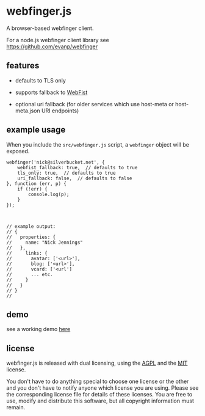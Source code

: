 webfinger.js
============

A browser-based webfinger client.

For a node.js webfinger client library see https://github.com/evanp/webfinger

features
--------

* defaults to TLS only

* supports fallback to [WebFist](http://webfist.org)

* optional uri fallback (for older services which use host-meta or host-meta.json URI endpoints)


example usage
-------------

When you include the `src/webfinger.js` script, a `webfinger` object will be exposed.

	webfinger('nick@silverbucket.net', {
		webfist_fallback: true,  // defaults to true
		tls_only: true,  // defaults to true
		uri_fallback: false,  // defaults to false
	}, function (err, p) {
		if (!err) {
			console.log(p);
		}
	});



	// example output:
	// {
	//   properties: {
	//     name: "Nick Jennings"
	//   },
	//     links: {
	//       avatar: ['<url>'],
	//       blog: ['<url>'],
	//       vcard: ['<url']
	//       ... etc.
	//     }
	//   }
	// }
	//

demo
----
see a working demo [here](http://silverbucket.github.com/webfinger.js/demo/)

license
-------
webfinger.js is released with dual licensing, using the [AGPL](http://www.gnu.org/licenses/agpl.html) and the [MIT](http://opensource.org/licenses/MIT) license.

You don't have to do anything special to choose one license or the other and you don't have to notify anyone which license you are using.
Please see the corresponding license file for details of these licenses.
You are free to use, modify and distribute this software, but all copyright information must remain.


